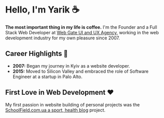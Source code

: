 # Hello, I'm Yarik ☕

**The most important thing in my life is coffee.** I'm the Founder and a Full Stack Web Developer at [Web Gate UI and UX Agency](https://web-gate.org), working in the web development industry for my own pleasure since 2007.

## Career Highlights 🚀

- **2007:** Began my journey in Kyiv as a website developer.
- **2015:** Moved to Silicon Valley and embraced the role of Software Engineer at a startup in Palo Alto.

## First Love in Web Development ❤️

My first passion in website building of personal projects was the [SchoolField.com.ua a sport, health blog](https://schoolfield.com.ua) project.


<!--
**chosenman/chosenman** is a ✨ _special_ ✨ repository because its `README.md` (this file) appears on your GitHub profile.

Here are some ideas to get you started:
### Hi there 👋
- 🔭 I’m currently working on ...
- 🌱 I’m currently learning ...
- 👯 I’m looking to collaborate on ...
- 🤔 I’m looking for help with ...
- 💬 Ask me about ...
- 📫 How to reach me: ...
- 😄 Pronouns: ...
- ⚡ Fun fact: ...
-->
